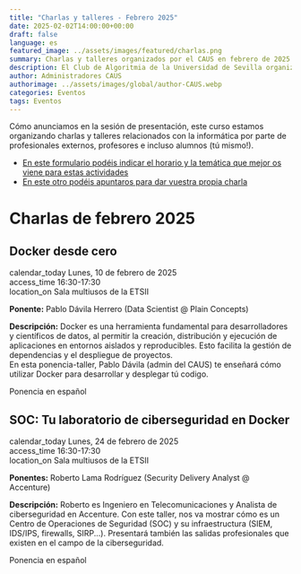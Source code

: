 ```yaml
---
title: "Charlas y talleres - Febrero 2025"
date: 2025-02-02T14:00:00+00:00
draft: false
language: es
featured_image: ../assets/images/featured/charlas.png
summary: Charlas y talleres organizados por el CAUS en febrero de 2025. Se trata de ponencias sobre informática tanto de profesionales como de estudiantes.
description: El Club de Algoritmia de la Universidad de Sevilla organiza una serie de charlas y talleres prácticos en temas de informática, dirigidos por expertos de la industria, profesores y estudiantes de la propia universidad. Estas actividades ofrecen una excelente oportunidad para profundizar en diversos temas y habilidades en programación y algoritmia, además de promover el intercambio de conocimientos entre la comunidad académica ¡Anímate a participar y contribuir con tus propias ideas!
author: Administradores CAUS
authorimage: ../assets/images/global/author-CAUS.webp
categories: Eventos
tags: Eventos
---
```


Cómo anunciamos en la sesión de presentación, este curso estamos organizando charlas y talleres relacionados con la informática por parte de profesionales externos, profesores e incluso alumnos (tú mismo!).

- [En este formulario podéis indicar el horario y la temática que mejor os viene para estas actividades](https://forms.gle/aMjuhZWht8kFMocd9)
- [En este otro podéis apuntaros para dar vuestra propia charla](https://forms.gle/yY9WpbA6Lof41ufa7)

<link href="https://fonts.googleapis.com/icon?family=Material+Icons" rel="stylesheet">


# Charlas de febrero 2025

<div class="space-y-6 dark:bg-gray-900 dark:text-gray-100">
  <div class="border border-gray-200 rounded-lg p-4 md:p-6 bg-white shadow-sm dark:bg-gray-800 dark:border-gray-700">
    <h2 class="text-lg font-semibold text-gray-800 dark:text-white">Docker desde cero</h2>
    <div class="mt-4 text-gray-600 dark:text-gray-300 space-y-2">
      <div class="flex items-center space-x-2">
        <span class="material-icons dark:text-gray-100">calendar_today</span>
        <span class="text-sm md:text-base">Lunes, 10 de febrero de 2025</span>
      </div>
      <div class="flex items-center space-x-2">
        <span class="material-icons dark:text-gray-100">access_time</span>
        <span class="text-sm md:text-base">16:30-17:30</span>
      </div>
      <div class="flex items-center space-x-2">
        <span class="material-icons dark:text-gray-100">location_on</span>
        <span class="text-sm md:text-base">Sala multiusos de la ETSII</span>
      </div>
      <p class="mt-4 text-sm md:text-base text-gray-500 dark:text-gray-400"><strong>Ponente:</strong> Pablo Dávila Herrero (Data Scientist @ Plain Concepts)</p>
      <p class="text-sm md:text-base text-gray-500 dark:text-gray-400"><strong>Descripción:</strong> Docker es una herramienta fundamental para desarrolladores y científicos de datos, al permitir la creación, distribución y ejecución de aplicaciones en entornos aislados y reproducibles. Esto facilita la gestión de dependencias y el despliegue de proyectos.<br>
      En esta ponencia-taller, Pablo Dávila (admin del CAUS) te enseñará cómo utilizar Docker para desarrollar y desplegar tú codigo.</p>
      <p class="text-sm md:text-base text-gray-500 dark:text-gray-400">Ponencia en español</p>
    </div>
  </div>

  <div class="border border-gray-200 rounded-lg p-4 md:p-6 bg-white shadow-sm dark:bg-gray-800 dark:border-gray-700">
    <h2 class="text-lg font-semibold text-gray-800 dark:text-white">SOC: Tu laboratorio de ciberseguridad en Docker</h2>
    <div class="mt-4 text-gray-600 dark:text-gray-300 space-y-2">
      <div class="flex items-center space-x-2">
        <span class="material-icons dark:text-gray-100">calendar_today</span>
        <span class="text-sm md:text-base">Lunes, 24 de febrero de 2025</span>
      </div>
      <div class="flex items-center space-x-2">
        <span class="material-icons dark:text-gray-100">access_time</span>
        <span class="text-sm md:text-base">16:30-17:30</span>
      </div>
      <div class="flex items-center space-x-2">
        <span class="material-icons dark:text-gray-100">location_on</span>
        <span class="text-sm md:text-base">Sala multiusos de la ETSII</span>
      </div>
      <p class="mt-4 text-sm md:text-base text-gray-500 dark:text-gray-400"><strong>Ponentes:</strong> Roberto Lama Rodríguez (Security Delivery Analyst @ Accenture)</p>
      <p class="text-sm md:text-base text-gray-500 dark:text-gray-400"><strong>Descripción:</strong> Roberto es Ingeniero en Telecomunicaciones y Analista de ciberseguridad en Accenture. Con este taller, nos va mostrar cómo es un Centro de Operaciones de Seguridad (SOC) y su infraestructura (SIEM, IDS/IPS, firewalls, SIRP...). Presentará también las salidas profesionales que existen en el campo de la ciberseguridad.</p>
      <p class="text-sm md:text-base text-gray-500 dark:text-gray-400">Ponencia en español</p>
    </div>
  </div>

</div>
